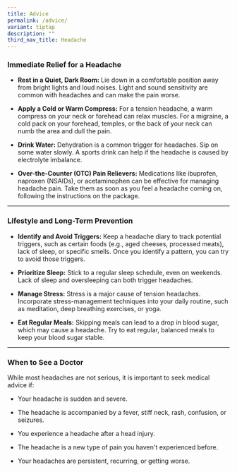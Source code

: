 ```yaml
---
title: Advice
permalink: /advice/
variant: tiptap
description: ""
third_nav_title: Headache
---
```

<h3>Immediate Relief for a Headache</h3>
<p></p>
<ul>
<li>
<p><strong>Rest in a Quiet, Dark Room:</strong> Lie down in a comfortable
position away from bright lights and loud noises. Light and sound sensitivity
are common with headaches and can make the pain worse.</p>
<p></p>
</li>
<li>
<p><strong>Apply a Cold or Warm Compress:</strong> For a tension headache,
a warm compress on your neck or forehead can relax muscles. For a migraine,
a cold pack on your forehead, temples, or the back of your neck can numb
the area and dull the pain.</p>
<p></p>
</li>
<li>
<p><strong>Drink Water:</strong> Dehydration is a common trigger for headaches.
Sip on some water slowly. A sports drink can help if the headache is caused
by electrolyte imbalance.</p>
<p></p>
</li>
<li>
<p><strong>Over-the-Counter (OTC) Pain Relievers:</strong> Medications like
ibuprofen, naproxen (NSAIDs), or acetaminophen can be effective for managing
headache pain. Take them as soon as you feel a headache coming on, following
the instructions on the package.</p>
<p></p>
</li>
</ul>
<hr>
<p></p>
<h3>Lifestyle and Long-Term Prevention</h3>
<p></p>
<ul>
<li>
<p><strong>Identify and Avoid Triggers:</strong> Keep a headache diary to
track potential triggers, such as certain foods (e.g., aged cheeses, processed
meats), lack of sleep, or specific smells. Once you identify a pattern,
you can try to avoid those triggers.</p>
<p></p>
</li>
<li>
<p><strong>Prioritize Sleep:</strong> Stick to a regular sleep schedule, even
on weekends. Lack of sleep and oversleeping can both trigger headaches.</p>
<p></p>
</li>
<li>
<p><strong>Manage Stress:</strong> Stress is a major cause of tension headaches.
Incorporate stress-management techniques into your daily routine, such
as meditation, deep breathing exercises, or yoga.</p>
<p></p>
</li>
<li>
<p><strong>Eat Regular Meals:</strong> Skipping meals can lead to a drop in
blood sugar, which may cause a headache. Try to eat regular, balanced meals
to keep your blood sugar stable.</p>
</li>
</ul>
<hr>
<p></p>
<h3>When to See a Doctor</h3>
<p></p>
<p>While most headaches are not serious, it is important to seek medical
advice if:</p>
<ul>
<li>
<p>Your headache is sudden and severe.</p>
</li>
<li>
<p>The headache is accompanied by a fever, stiff neck, rash, confusion, or
seizures.</p>
</li>
<li>
<p>You experience a headache after a head injury.</p>
</li>
<li>
<p>The headache is a new type of pain you haven't experienced before.</p>
</li>
<li>
<p>Your headaches are persistent, recurring, or getting worse.</p>
</li>
</ul>
<p></p>
